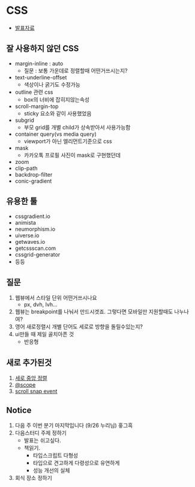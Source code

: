 # CSS

- [발표자료](https://sojam214.notion.site/CSS-1060a949497680a2ab92d958ccc7176a)

## 잘 사용하지 않던 CSS

- margin-inline : auto
    - 질문 : 보통 가운데로 정렬할때 어떤거쓰시는지?
- text-underline-offset
    - 색상이나 굵기도 수정가능
- outline 관련 css
    - box의 너비에 잡히지않는속성
- scroll-margin-top
    - sticky 요소와 같이 사용했었음
- subgrid
    - 부모 grid를 개별 child가 상속받아서 사용가능함
- container query(vs media query)
    - viewport가 아닌 엘리먼트기준으로 css
- mask
    - 카카오톡 프로필 사진이 mask로 구현했던데
- zoom
- clip-path
- backdrop-filter
- conic-gradient

## 유용한 툴

- cssgradient.io
- animista
- neumorphism.io
- uiverse.io
- getwaves.io
- getcssscan.com
- cssgrid-generator
- 등등

## 질문

1. 웹뷰에서 스타일 단위 어떤거쓰시나요
    - px, dvh, lvh...
3. 웹뷰는 breakpoint를 나눠서 만드시겟죠. 그렇다면 모바일만 지원할때도 나누나여?
4. 영어 새로정렬시 개별 단어도 세로로 방향을 돌릴수있는지?
5. ui만들 때 제일 골치아픈 것
    - 반응형

## 새로 추가된것

1. [세로 중앙 정렬](https://news.hada.io/topic?id=16586)
2. [@scope](https://developer.mozilla.org/en-US/docs/Web/CSS/@scope)
3. [scroll snap event](https://developer.chrome.com/blog/scroll-snap-events)


## Notice

1. 다음 주 이번 분기 마지막입니다 (9/26 누리님) 흫그흑
2. 다음스터디 주제 정하기
    - 발표는 쉬고싶다.
    - 책읽기.
        - 타입스크립트 다형성
        - 타입으로 견고하게 다령성으로 유연하게
        - 성능 개선의 실체
4. 회식 장소 정하기
